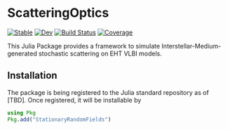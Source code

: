 # ScatteringOptics

[![Stable](https://img.shields.io/badge/docs-stable-blue.svg)](https://EHTJulia.github.io/ScatteringOptics.jl/stable/)
[![Dev](https://img.shields.io/badge/docs-dev-blue.svg)](https://EHTJulia.github.io/ScatteringOptics.jl/dev/)
[![Build Status](https://github.com/EHTJulia/ScatteringOptics.jl/actions/workflows/CI.yml/badge.svg?branch=main)](https://github.com/EHTJulia/ScatteringOptics.jl/actions/workflows/CI.yml?query=branch%3Amain)
[![Coverage](https://codecov.io/gh/EHTJulia/ScatteringOptics.jl/branch/main/graph/badge.svg)](https://codecov.io/gh/EHTJulia/ScatteringOptics.jl)

This Julia Package provides a framework to simulate Interstellar-Medium-generated stochastic scattering on EHT VLBI models.

## Installation
The package is being registered to the Julia standard repository as of [TBD]. Once registered, it will be installable by
```julia
using Pkg
Pkg.add("StationaryRandomFields")
```

